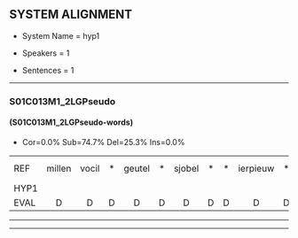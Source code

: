 
## SYSTEM ALIGNMENT

- System Name = hyp1

- Speakers = 1

- Sentences = 1

---

### S01C013M1_2LGPseudo

#### (S01C013M1_2LGPseudo-words)

- Cor=0.0%	Sub=74.7%	Del=25.3%	Ins=0.0%

|  |  |  |  |  |  |  |  |  |  |  |  |  |  |  |  |  |  |  |  |  |  |  |  |  |  |  |  |  |  |  |  |  |  |  |  |  |  |  |  |  |  |  |  |  |  |  |  |  |  |  |  |  |  |  |  |  |  |  |  |  |  |  |  |  |  |  |  |  |  |  |  |  |  |  |  |
|:--- |:---:|:---:|:---:|:---:|:---:|:---:|:---:|:---:|:---:|:---:|:---:|:---:|:---:|:---:|:---:|:---:|:---:|:---:|:---:|:---:|:---:|:---:|:---:|:---:|:---:|:---:|:---:|:---:|:---:|:---:|:---:|:---:|:---:|:---:|:---:|:---:|:---:|:---:|:---:|:---:|:---:|:---:|:---:|:---:|:---:|:---:|:---:|:---:|:---:|:---:|:---:|:---:|:---:|:---:|:---:|:---:|:---:|:---:|:---:|:---:|:---:|:---:|:---:|:---:|:---:|:---:|:---:|:---:|:---:|:---:|:---:|:---:|:---:|:---:|:---:|
| REF | millen | vocil | * | geutel | * | sjobel | * | * | ierpieuw | * | walaan | erke | haweel | * | saarweng | * | gevicht | * | * | * | eemde | bepoud | orstalk | * | * | veten*(vetten) | gefouw | vurpaand | * | nizung | * | * | fiewon | * | * | kneurem | * | * | vawaai | * | strellen | * | * | zwieten | * | foetbans | * | oonste | muider | grijnken | * | schielstaug | * | * | prilsood | * | * | * | vloender | * | milste | veurder | kloeien | ulen*(uien) | orponk | schodig | * | * | ijpo | menuur | spreikje | hiffreeuw | * | * | wooien |
| HYP1 |  |  |  |  |  |  |  |  |  |  |  |  |  |  |  |  |  |  |  | ar | goed | o | tun | hier | io | walam | arke | houden | sar | u | ik | hee | viki | van | mijn | naam | em | de | bij | baut | oorstik | staik | feten | geen | vouw | f | ur | p | ne | m | t | l | nete | tum | unte | mt | ge | ken | u | t | da | j | d | d | u | or | pk | oh | tig | ipel | len | hier | sperkie | hief | woning |
| EVAL | D | D | D | D | D | D | D | D | D | D | D | D | D | D | D | D | D | D | D | S | S | S | S | S | S | S | S | S | S | S | S | S | S | S | S | S | S | S | S | S | S | S | S | S | S | S | S | S | S | S | S | S | S | S | S | S | S | S | S | S | S | S | S | S | S | S | S | S | S | S | S | S | S | S | S |
---

---
